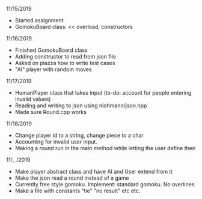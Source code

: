 11/15/2019
- Started assignment
- GomokuBoard class: << overload, constructors

11/16/2019
- Finished GomokuBoard class
- Adding constructor to read from json file
- Asked on piazza how to write test cases
- "AI" player with random moves

11/17/2019
- HumanPlayer class that takes input (to-do: account for people entering invalid values)
- Reading and writing to json using nlohmann/json.hpp
- Made sure Round.cpp works

11/18/2019
- Change player id to a string, change piece to a char
- Accounting for invalid user input. 
- Making a round run in the main method while letting the user define their 

11/_ /2019
- Make player abstract class and have AI and User extend from it 
- Make the json read a round instead of a game 
- Currently free style gomoku. Implement: standard gomoku. No overlines 
- Make a file with constants "tie" "no result" etc etc. 

